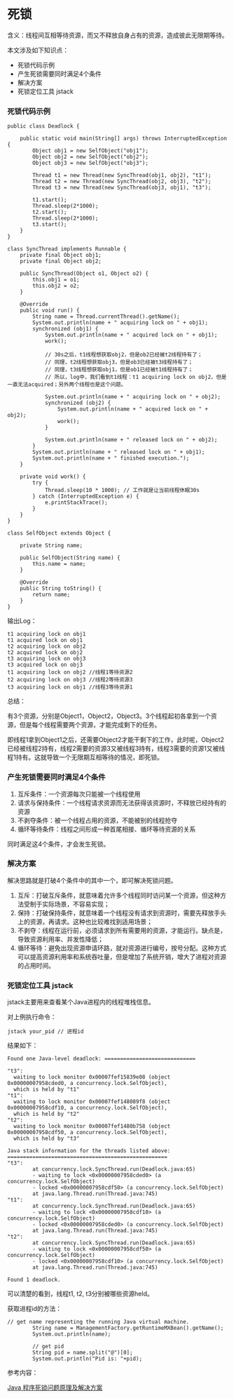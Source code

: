 # 死锁

含义：线程间互相等待资源，而又不释放自身占有的资源，造成彼此无限期等待。

本文涉及如下知识点：

* 死锁代码示例
* 产生死锁需要同时满足4个条件
* 解决方案
* 死锁定位工具 jstack


### 死锁代码示例

```
public class Deadlock {

    public static void main(String[] args) throws InterruptedException {
        Object obj1 = new SelfObject("obj1");
        Object obj2 = new SelfObject("obj2");
        Object obj3 = new SelfObject("obj3");

        Thread t1 = new Thread(new SyncThread(obj1, obj2), "t1");
        Thread t2 = new Thread(new SyncThread(obj2, obj3), "t2");
        Thread t3 = new Thread(new SyncThread(obj3, obj1), "t3");

        t1.start();
        Thread.sleep(2*1000);
        t2.start();
        Thread.sleep(2*1000);
        t3.start();
    }
}

class SyncThread implements Runnable {
    private final Object obj1;
    private final Object obj2;

    public SyncThread(Object o1, Object o2) {
        this.obj1 = o1;
        this.obj2 = o2;
    }

    @Override
    public void run() {
        String name = Thread.currentThread().getName();
        System.out.println(name + " acquiring lock on " + obj1);
        synchronized (obj1) {
            System.out.println(name + " acquired lock on " + obj1);
            work();

            // 30s之后，t1线程想获取obj2，但是ob2已经被t2线程持有了；
            // 同理，t2线程想获取obj3，但是ob3已经被t3线程持有了；
            // 同理，t3线程想获取obj1，但是ob1已经被t1线程持有了；
            // 所以，log中，我们看到t1线程：t1 acquiring lock on obj2，但是一直无法acquired；另外两个线程也是这个问题。

            System.out.println(name + " acquiring lock on " + obj2);
            synchronized (obj2) {
                System.out.println(name + " acquired lock on " + obj2);
                work();
            }

            System.out.println(name + " released lock on " + obj2);
        }
        System.out.println(name + " released lock on " + obj1);
        System.out.println(name + " finished execution.");
    }

    private void work() {
        try {
            Thread.sleep(10 * 1000); // 工作就是让当前线程休眠30s
        } catch (InterruptedException e) {
            e.printStackTrace();
        }
    }
}

class SelfObject extends Object {

    private String name;

    public SelfObject(String name) {
        this.name = name;
    }

    @Override
    public String toString() {
        return name;
    }
}

```

输出Log：

```
t1 acquiring lock on obj1
t1 acquired lock on obj1
t2 acquiring lock on obj2
t2 acquired lock on obj2
t3 acquiring lock on obj3
t3 acquired lock on obj3
t1 acquiring lock on obj2 //线程1等待资源2
t2 acquiring lock on obj3 //线程2等待资源3
t3 acquiring lock on obj1 //线程3等待资源1
```

总结：

有3个资源，分别是Object1，Object2，Object3。3个线程起初各拿到一个资源，但是每个线程需要两个资源，才能完成剩下的任务。

即线程1拿到Object1之后，还需要Object2才能干剩下的工作，此时呢，Object2已经被线程2持有，线程2需要的资源3又被线程3持有，线程3需要的资源1又被线程1持有。这就导致一个无限期互相等待的情况，即死锁。

### 产生死锁需要同时满足4个条件
1. 互斥条件：一个资源每次只能被一个线程使用
2. 请求与保持条件：一个线程请求资源而无法获得该资源时，不释放已经持有的资源
3. 不剥夺条件：被一个线程占用的资源，不能被别的线程抢夺
4. 循环等待条件：线程之间形成一种首尾相接、循环等待资源的关系

同时满足这4个条件，才会发生死锁。


### 解决方案

解决思路就是打破4个条件中的其中一个，即可解决死锁问题。

1. 互斥：打破互斥条件，就意味着允许多个线程同时访问某一个资源，但这种方法受制于实际场景，不容易实现；
2. 保持：打破保持条件，就意味着一个线程没有请求到资源时，需要先释放手头上的资源，再请求。这种也比较难找到适用场景；
3. 不剥夺：线程在运行前，必须请求到所有需要用的资源，才能运行。缺点是，导致资源利用率、并发性降低；
4. 循环等待：避免出现资源申请环路，就对资源进行编号，按号分配。这种方式可以提高资源利用率和系统吞吐量，但是增加了系统开销，增大了进程对资源的占用时间。

### 死锁定位工具 jstack

jstack主要用来查看某个Java进程内的线程堆栈信息。

对上例执行命令：

```
jstack your_pid // 进程id

```

结果如下：

```
Found one Java-level deadlock: =============================

"t3":
  waiting to lock monitor 0x00007fef15839e08 (object 0x00000007958cded0, a concurrency.lock.SelfObject),
  which is held by "t1"
"t1":
  waiting to lock monitor 0x00007fef148089f8 (object 0x00000007958cdf10, a concurrency.lock.SelfObject),
  which is held by "t2"
"t2":
  waiting to lock monitor 0x00007fef1480b758 (object 0x00000007958cdf50, a concurrency.lock.SelfObject),
  which is held by "t3"

Java stack information for the threads listed above: ===================================================
"t3":
        at concurrency.lock.SyncThread.run(Deadlock.java:65)
        - waiting to lock <0x00000007958cded0> (a concurrency.lock.SelfObject)
        - locked <0x00000007958cdf50> (a concurrency.lock.SelfObject)
        at java.lang.Thread.run(Thread.java:745)
"t1":
        at concurrency.lock.SyncThread.run(Deadlock.java:65)
        - waiting to lock <0x00000007958cdf10> (a concurrency.lock.SelfObject)
        - locked <0x00000007958cded0> (a concurrency.lock.SelfObject)
        at java.lang.Thread.run(Thread.java:745)
"t2":
        at concurrency.lock.SyncThread.run(Deadlock.java:65)
        - waiting to lock <0x00000007958cdf50> (a concurrency.lock.SelfObject)
        - locked <0x00000007958cdf10> (a concurrency.lock.SelfObject)
        at java.lang.Thread.run(Thread.java:745)

Found 1 deadlock.

```

可以清楚的看到，线程t1, t2, t3分别被哪些资源held。

获取进程id的方法：

```
// get name representing the running Java virtual machine.
        String name = ManagementFactory.getRuntimeMXBean().getName();
        System.out.println(name);

        // get pid
        String pid = name.split("@")[0];
        System.out.println("Pid is: "+pid);

```

参考内容：

[Java 程序死锁问题原理及解决方案](https://www.ibm.com/developerworks/cn/java/j-lo-deadlock/index.html)